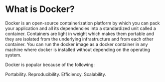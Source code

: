 
# What is Docker?
Docker is an open-source containerization platform by which you can pack your application and all its dependencies into a standardized unit called a container. Containers are light in weight which makes them portable and they are isolated from the underlying infrastructure and from each other container. You can run the docker image as a docker container in any machine where docker is installed without depending on the operating system.

Docker is popular because of the following:

Portability.
Reproducibility.
Efficiency.
Scalability.


